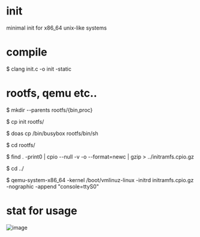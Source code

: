 # init
minimal init for x86_64 unix-like systems

# compile
$ clang init.c -o init -static

# rootfs, qemu etc..
$ mkdir --parents rootfs/{bin,proc}

$ cp init rootfs/

$ doas cp /bin/busybox rootfs/bin/sh

$ cd rootfs/

$ find . -print0 | cpio --null -v -o --format=newc | gzip > ../initramfs.cpio.gz

$ cd ../

$ qemu-system-x86_64 -kernel /boot/vmlinuz-linux -initrd initramfs.cpio.gz -nographic -append "console=ttyS0"

# stat for usage
![image](https://github.com/user-attachments/assets/b9c345b8-ef13-45a4-be87-b05f8a80d88a)
